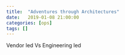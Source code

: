 ```yaml
---
title:  "Adventures through Architectures"
date:   2019-01-08 21:00:00
categories: [ops]
tags: []
---
```

Vendor led Vs Engineering led
